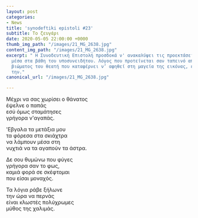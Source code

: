 ```yaml
---
layout: post
categories:
- News
title: 'synodeftiki epistoli #23'
subtitle: Το ζευγάρι
date: 2020-05-05 22:00:00 +0000
thumb_img_path: "/images/21_MG_2638.jpg"
content_img_path: "/images/21_MG_2638.jpg"
excerpt: " Η Συνοδευτική Επιστολή προσδοκά ν' ανακαλύψει τις προεκτάσεις της εικόνας
  μέσα στα βάθη του υποσυνειδήτου. Λόγος που προτείνεται σαν ταπεινό απαύγασμα του
  βιώματος του θεατή που καταφέρνει ν’ αφηθεί στη μαγεία της εικόνας, επαναδημιουργώντας
  την."
canonical_url: "/images/21_MG_2638.jpg"

---
```

Μέχρι να σας χωρίσει ο θάνατος  
έψελνε ο παπάς  
εσύ όμως σταμάτησες  
γρήγορα ν'αγαπάς.

'Eβγαλα τα μετάξια μου  
τα φόρεσα στα σκιάχτρα  
να λάμπουν μέσα στη  
νυχτιά να τα αγαπούν τα άστρα.

Δε σου θυμώνω που φύγες  
γρήγορα σαν το φως,  
καμιά φορά σε σκέφτομαι   
που είσαι μοναχός.

Τα λόγια ράβε ξήλωνε  
την ώρα να περνάς  
είναι κλωστές πολύχρωμες  
μύθος της χαλιμάς.